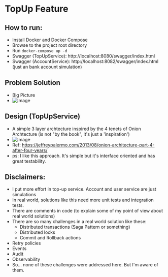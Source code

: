 # TopUp Feature

## How to run:
 - Install Docker and Docker Compose
 - Browse to the project root directory  
 - Run `docker-compose up -d`
 - Swagger (TopUpService): http://localhost:8080/swagger/index.html
 - Swagger (AccountService): http://localhost:8082/swagger/index.html (just an bank account simulation)

## Problem Solution 
 - Big Picture
 - ![image](https://github.com/cassio-morais/technical-assessment-topup-feature/assets/63246083/f7a43cea-91fb-4e32-9a58-d0358b8d22fc)

## Design (TopUpService)
 - A simple 3 layer archtecture inspired by the 4 tenets of Onion Archtecture (is not "by the book", it's just a 'inspiration')
 - ![image](https://github.com/cassio-morais/technical-assessment-topup-feature/assets/63246083/cec462c0-b3be-45ee-9ddb-3a147de31484)
 - Ref: https://jeffreypalermo.com/2013/08/onion-architecture-part-4-after-four-years/
 - ps: I like this approach. It's simple but it's interface oriented and has great testability. 

## Disclaimers:
 - I put more effort in top-up service. Account and user service are just simulations
 - In real world, solutions like this need more unit tests and integration tests.
 - There are comments in code (to explain some of my point of view about real world solutions)
 - There are so many challenges in a real world solution like these: 
	- Distributed transactions (Saga Pattern or something)
	- Distributed locks
	- Commit and Rollback actions
 - Retry policies
 - Events
 - Audit
 - Observability
 - So... none of these challenges were addressed here. But I'm aware of them.

